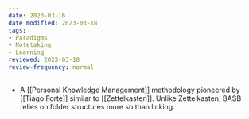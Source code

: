```yaml
---
date: 2023-03-16
date modified: 2023-03-18
tags:
- Paradigms
- Notetaking
- Learning
reviewed: 2023-03-18
review-frequency: normal
---
```

- A [[Personal Knowledge Management]] methodology pioneered by [[Tiago Forte]] similar to [[Zettelkasten]]. Unlike Zettelkasten, BASB relies on folder structures more so than linking.